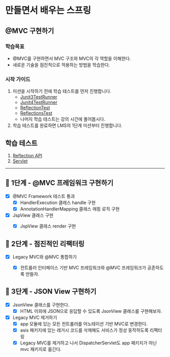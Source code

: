 # 만들면서 배우는 스프링

## @MVC 구현하기

### 학습목표

- @MVC를 구현하면서 MVC 구조와 MVC의 각 역할을 이해한다.
- 새로운 기술을 점진적으로 적용하는 방법을 학습한다.

### 시작 가이드

1. 미션을 시작하기 전에 학습 테스트를 먼저 진행합니다.
    - [Junit3TestRunner](study/src/test/java/reflection/Junit3TestRunner.java)
    - [Junit4TestRunner](study/src/test/java/reflection/Junit4TestRunner.java)
    - [ReflectionTest](study/src/test/java/reflection/ReflectionTest.java)
    - [ReflectionsTest](study/src/test/java/reflection/ReflectionsTest.java)
    - 나머지 학습 테스트는 강의 시간에 풀어봅시다.
2. 학습 테스트를 완료하면 LMS의 1단계 미션부터 진행합니다.

## 학습 테스트

1. [Reflection API](study/src/test/java/reflection)
2. [Servlet](study/src/test/java/servlet)

---

## 🚀 1단계 - @MVC 프레임워크 구현하기

- [x] @MVC Framework 테스트 통과
    - [x] HandlerExecution 클래스 handle 구현
    - [x] AnnotationHandlerMapping 클래스 매핑 로직 구현
- [x] JspView 클래스 구현
    - [x] JspView 클래스 render 구현


## 🚀 2단계 - 점진적인 리팩터링

- [x] Legacy MVC와 @MVC 통합하기
    - [x] 컨트롤러 인터페이스 기반 MVC 프레임워크와 @MVC 프레임워크가 공존하도록 만들자.


## 🚀 3단계 - JSON View 구현하기

- [x] JsonView 클래스를 구현한다.
   - [x] HTML 이외에 JSON으로 응답할 수 있도록 JsonView 클래스를 구현해보자.
- [x] Legacy MVC 제거하기
   - [x] app 모듈에 있는 모든 컨트롤러를 어노테이션 기반 MVC로 변경한다.
   - [x] asis 패키지에 있는 레거시 코드를 삭제해도 서비스가 정상 동작하도록 리팩터링
   - [x] Legacy MVC를 제거하고 나서 DispatcherServlet도 app 패키지가 아닌 mvc 패키지로 옮긴다.
